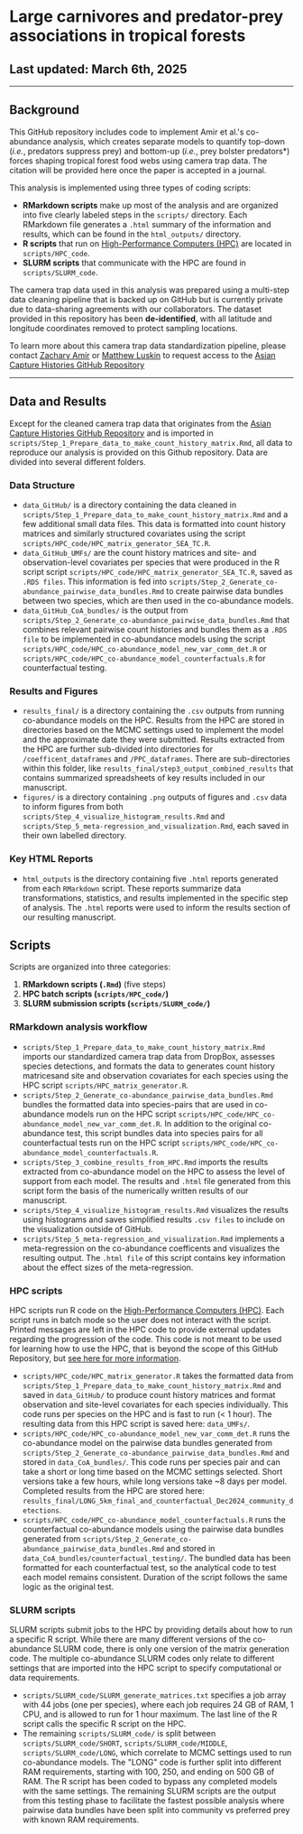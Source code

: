 # Large carnivores and predator-prey associations in tropical forests
## Last updated: March 6th, 2025

---

## **Background**

This GitHub repository includes code to implement Amir et al.'s co-abundance analysis, which creates separate models to quantify top-down (*i.e.*, predators suppress prey) and bottom-up (*i.e.*, prey bolster predators*) forces shaping tropical forest food webs using camera trap data. The citation will be provided here once the paper is accepted in a journal. 

This analysis is implemented using three types of coding scripts:

- **RMarkdown scripts** make up most of the analysis and are organized into five clearly labeled steps in the `scripts/` directory. Each RMarkdown file generates a `.html` summary of the information and results, which can be found in the `html_outputs/` directory.  
- **R scripts** that run on [High-Performance Computers (HPC)](https://rcc.uq.edu.au/systems/high-performance-computing/bunya) are located in `scripts/HPC_code`.  
- **SLURM scripts** that communicate with the HPC are found in `scripts/SLURM_code`.  

The camera trap data used in this analysis was prepared using a multi-step data cleaning pipeline that is backed up on GitHub but is currently private due to data-sharing agreements with our collaborators. The dataset provided in this repository has been **de-identified**, with all latitude and longitude coordinates removed to protect sampling locations.  

To learn more about this camera trap data standardization pipeline, please contact [Zachary Amir](mailto:z.amir@uq.edu.au) or [Matthew Luskin](mailto:m.luskin@uq.edu.au) to request access to the [Asian Capture Histories GitHub Repository](https://github.com/EcologicalCascadesLab/AsianCaptureHistories)

---

## **Data and Results**  

Except for the cleaned camera trap data that originates from the [Asian Capture Histories GitHub Repository](https://github.com/EcologicalCascadesLab/AsianCaptureHistories) and is imported in `scripts/Step_1_Prepare_data_to_make_count_history_matrix.Rmd`, all data to reproduce our analysis is provided on this Github repository. Data are divided into several different folders. 

### **Data Structure**
- `data_GitHub/` is a directory containing the data cleaned in `scripts/Step_1_Prepare_data_to_make_count_history_matrix.Rmd` and a few additional small data files. This data is formatted into count history matrices and similarly structured covariates using the script `scripts/HPC_code/HPC_matrix_generator_SEA_TC.R`.
- `data_GitHub_UMFs/` are the count history matrices and site- and observation-level covariates per species that were produced in the R script script `scripts/HPC_code/HPC_matrix_generator_SEA_TC.R`, saved as `.RDS files`. This information is fed into `scripts/Step_2_Generate_co-abundance_pairwise_data_bundles.Rmd` to create pairwise data bundles between two species, which are then used in the co-abundance models. 
- `data_GitHub_CoA_bundles/` is the output from `scripts/Step_2_Generate_co-abundance_pairwise_data_bundles.Rmd` that combines relevant pairwise count histories and bundles them as a `.RDS file` to be implemented in co-abundance models using the script `scripts/HPC_code/HPC_co-abundance_model_new_var_comm_det.R` or `scripts/HPC_code/HPC_co-abundance_model_counterfactuals.R` for counterfactual testing.

### **Results and Figures**
- `results_final/` is a directory containing the `.csv` outputs from running co-abundance models on the HPC. Results from the HPC are stored in directories based on the MCMC settings used to implement the model and the approximate date they were submitted. Results extracted from the HPC are further sub-divided into directories for `/coefficent_dataframes` and `/PPC_dataframes`. There are sub-directories within this folder, like `results_final/step3_output_combined_results` that contains summarized spreadsheets of key results included in our manuscript. 
- `figures/` is a directory containing `.png` outputs of figures and `.csv` data to inform figures from both `scripts/Step_4_visualize_histogram_results.Rmd` and `scripts/Step_5_meta-regression_and_visualization.Rmd`, each saved in their own labelled directory. 

### **Key HTML Reports**
- `html_outputs` is the directory containing five `.html` reports generated from each `RMarkdown` script. These reports summarize data transformations, statistics, and results implemented in the specific step of analysis. The `.html` reports were used to inform the results section of our resulting manuscript. 

## **Scripts**

Scripts are organized into three categories:
1. **RMarkdown scripts (`.Rmd`)** (five steps)
2. **HPC batch scripts (`scripts/HPC_code/`)**
3. **SLURM submission scripts (`scripts/SLURM_code/`)**

### **RMarkdown analysis workflow**
- `scripts/Step_1_Prepare_data_to_make_count_history_matrix.Rmd` imports our standardized camera trap data from DropBox, assesses species detections, and formats the data to generates count history matricesand site and observation covariates for each species using the HPC script `scripts/HPC_matrix_generator.R`. 
- `scripts/Step_2_Generate_co-abundance_pairwise_data_bundles.Rmd` bundles the formatted data into species-pairs that are used in co-abundance models run on the HPC script `scripts/HPC_code/HPC_co-abundance_model_new_var_comm_det.R`. In addition to the original co-abundance test, this script bundles data into species pairs for all counterfactual tests run on the HPC script `scripts/HPC_code/HPC_co-abundance_model_counterfactuals.R`.
- `scripts/Step_3_combine_results_from_HPC.Rmd` imports the results extracted from co-abundance model on the HPC to assess the level of support from each model. The results and `.html` file generated from this script form the basis of the numerically written results of our manuscript. 
- `scripts/Step_4_visualize_histogram_results.Rmd` visualizes the results using histograms and saves simplified results `.csv files` to include on the visualization outside of GitHub. 
- `scripts/Step_5_meta-regression_and_visualization.Rmd` implements a meta-regression on the co-abundance coefficents and visualizes the resulting output. The `.html file` of this script contains key information about the effect sizes of the meta-regression. 
  
### **HPC scripts**
HPC scripts run R code on the [High-Performance Computers (HPC)](https://rcc.uq.edu.au/systems/high-performance-computing/bunya). Each script runs in batch mode so the user does not interact with the script. Printed messages are left in the HPC code to provide external updates regarding the progression of the code. This code is not meant to be used for learning how to use the HPC, that is beyond the scope of this GitHub Repository, but [see here for more information](https://github.com/UQ-RCC/hpc-docs/blob/main/guides/Bunya-User-Guide.md). 
- `scripts/HPC_code/HPC_matrix_generator.R` takes the formatted data from `scripts/Step_1_Prepare_data_to_make_count_history_matrix.Rmd` and saved in `data_GitHub/` to produce count history matrices and format observation and site-level covariates for each species individually. This code runs per species on the HPC and is fast to run (< 1 hour). The resulting data from this HPC script is saved here: `data_UMFs/`.
- `scripts/HPC_code/HPC_co-abundance_model_new_var_comm_det.R` runs the co-abundance model on the pairwise data bundles generated from `scripts/Step_2_Generate_co-abundance_pairwise_data_bundles.Rmd` and stored in `data_CoA_bundles/`. This code runs per species pair and can take a short or long time based on the MCMC settings selected. Short versions take a few hours, while long versions take ~8 days per model. Completed results from the HPC are stored here: `results_final/LONG_5km_final_and_counterfactual_Dec2024_community_detections`.
- `scripts/HPC_code/HPC_co-abundance_model_counterfactuals.R` runs the counterfactual co-abundance models using the pairwise data bundles generated from `scripts/Step_2_Generate_co-abundance_pairwise_data_bundles.Rmd` and stored in `data_CoA_bundles/counterfactual_testing/`. The bundled data has been formatted for each counterfactual test, so the analytical code to test each model remains consistent. Duration of the script follows the same logic as the original test. 

### **SLURM scripts**
SLURM scripts submit jobs to the HPC by providing details about how to run a specific R script. While there are many different versions of the co-abundance SLURM code, there is only one version of the matrix generation code. The multiple co-abundance SLURM codes only relate to different settings that are imported into the HPC script to specify computational or data requirements. 
- `scripts/SLURM_code/SLURM_generate_matrices.txt` specifies a job array with 44 jobs (one per species), where each job requires 24 GB of RAM, 1 CPU, and is allowed to run for 1 hour maximum. The last line of the R script calls the specific R script on the HPC. 
- The remaining `scripts/SLURM_code/` is split between `scripts/SLURM_code/SHORT`, `scripts/SLURM_code/MIDDLE`, `scripts/SLURM_code/LONG`, which correlate to MCMC settings used to run co-abundance models. The "LONG" code is further split into different RAM requirements, starting with 100, 250, and ending on 500 GB of RAM. The R script has been coded to bypass any completed models with the same settings. The remaining SLURM scripts are the output from this testing phase to facilitate the fastest possible analysis where pairwise data bundles have been split into community vs preferred prey with known RAM requirements. 